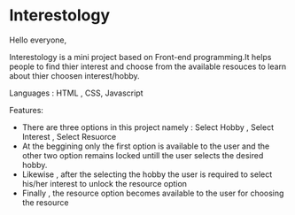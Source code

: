 # Interestology

Hello everyone,

Interestology is a mini project based on Front-end programming.It helps people to find thier interest and choose from the available resouces to learn about thier choosen interest/hobby.

Languages : HTML , CSS, Javascript

Features:
 - There are three options in this project namely : Select Hobby , Select Interest , Select Resuorce
 - At the beggining only the first option is available to the user and the other two option remains locked untill the user selects the desired hobby.
 - Likewise , after the selecting the hobby the user is required to select his/her interest to unlock the resource option
 - Finally , the resource option becomes available to the user for choosing the resource
 
